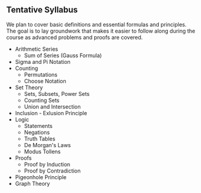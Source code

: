 ## Tentative Syllabus

We plan to cover basic definitions and essential formulas and principles.
The goal is to lay groundwork that makes it easier to follow along during the course
as advanced problems and proofs are covered.

* Arithmetic Series
    * Sum of Series (Gauss Formula)
* Sigma and Pi Notation
* Counting 
    * Permutations
    * Choose Notation
* Set Theory
    * Sets, Subsets, Power Sets
    * Counting Sets
    * Union and Intersection
* Inclusion - Exlusion Principle
* Logic
    * Statements
    * Negations
    * Truth Tables
    * De Morgan's Laws
    * Modus Tollens
* Proofs
    * Proof by Induction
    * Proof by Contradiction
* Pigeonhole Principle 
* Graph Theory
